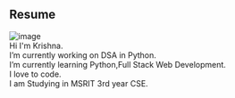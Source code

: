##  Resume
![image](https://github.com/user-attachments/assets/23d808db-0f1e-4238-b689-fc392db0f7e1)<br>
Hi I'm Krishna.<br>
I’m currently working on DSA in Python. <br>
I’m currently learning Python,Full Stack Web Development.<br>
I love to code.<br>
I am Studying in MSRIT 3rd year CSE.<br>
